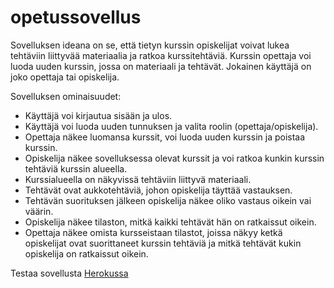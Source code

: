 # opetussovellus

Sovelluksen ideana on se, että tietyn kurssin opiskelijat voivat lukea tehtäviin liittyvää materiaalia ja ratkoa kurssitehtäviä. Kurssin opettaja voi luoda uuden kurssin, jossa on materiaali ja tehtävät. Jokainen käyttäjä on joko opettaja tai opiskelija.

Sovelluksen ominaisuudet:
- Käyttäjä voi kirjautua sisään ja ulos.
- Käyttäjä voi luoda uuden tunnuksen ja valita roolin (opettaja/opiskelija).
- Opettaja näkee luomansa kurssit, voi luoda uuden kurssin ja poistaa kurssin.
- Opiskelija näkee sovelluksessa olevat kurssit ja voi ratkoa kunkin kurssin tehtäviä kurssin alueella.
- Kurssialueella on näkyvissä tehtäviin liittyvä materiaali.
- Tehtävät ovat aukkotehtäviä, johon opiskelija täyttää vastauksen.
- Tehtävän suorituksen jälkeen opiskelija näkee oliko vastaus oikein vai väärin.
- Opiskelija näkee tilaston, mitkä kaikki tehtävät hän on ratkaissut oikein.
- Opettaja näkee omista kursseistaan tilastot, joissa näkyy ketkä opiskelijat ovat suorittaneet kurssin tehtäviä ja mitkä tehtävät kukin opiskelija on ratkaissut oikein.

Testaa sovellusta [Herokussa](https://tsoha-janikan-opetussovellus.herokuapp.com/)

